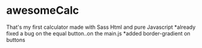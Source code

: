 # awesomeCalc
That's my first calculator made with Sass Html and pure Javascript
*already fixed a bug on the equal button..on the main.js
*added border-gradient on buttons
